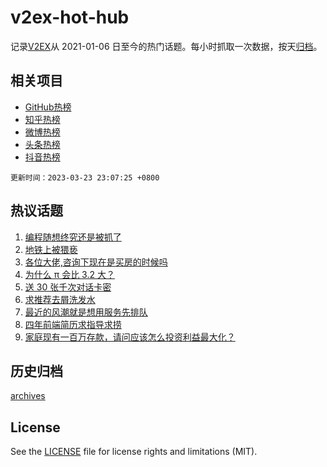 # v2ex-hot-hub

 记录[V2EX](https://www.v2ex.com/)从 2021-01-06 日至今的热门话题。每小时抓取一次数据，按天[归档](archives)。
 
 ## 相关项目

- [GitHub热榜](https://github.com/snaildev/github-hot-hub)
- [知乎热榜](https://github.com/snaildev/zhihu-hot-hub)
- [微博热榜](https://github.com/snaildev/weibo-hot-hub)
- [头条热榜](https://github.com/snaildev/toutiao-hot-hub)
- [抖音热榜](https://github.com/snaildev/douyin-hot-hub)


 `更新时间：2023-03-23 23:07:25 +0800`

## 热议话题

1. [编程随想终究还是被抓了](https://www.v2ex.com/t/926477)
1. [地铁上被猥亵](https://www.v2ex.com/t/926377)
1. [各位大佬,咨询下现在是买房的时候吗](https://www.v2ex.com/t/926397)
1. [为什么 π 会比 3.2 大？](https://www.v2ex.com/t/926432)
1. [送 30 张千次对话卡密](https://www.v2ex.com/t/926423)
1. [求推荐去屑洗发水](https://www.v2ex.com/t/926425)
1. [最近的风潮就是想用服务先排队](https://www.v2ex.com/t/926430)
1. [四年前端简历求指导求捞](https://www.v2ex.com/t/926406)
1. [家庭现有一百万存款，请问应该怎么投资利益最大化？](https://www.v2ex.com/t/926512)

## 历史归档

[archives](archives)

## License

See the [LICENSE](LICENSE) file for license rights and limitations (MIT).
